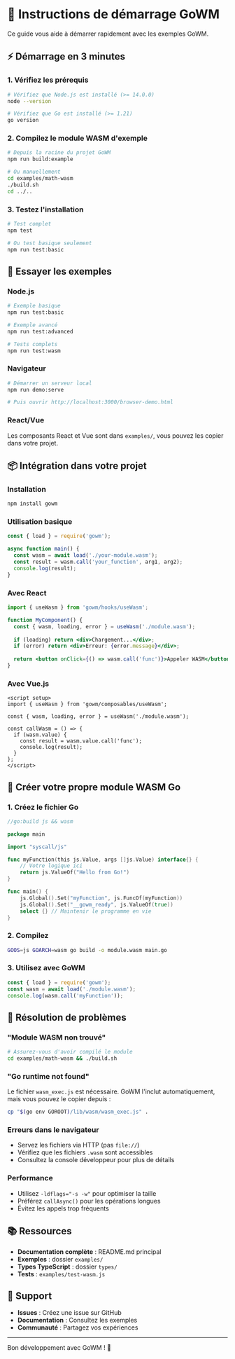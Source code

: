 # 🚀 Instructions de démarrage GoWM

Ce guide vous aide à démarrer rapidement avec les exemples GoWM.

## ⚡ Démarrage en 3 minutes

### 1. Vérifiez les prérequis

```bash
# Vérifiez que Node.js est installé (>= 14.0.0)
node --version

# Vérifiez que Go est installé (>= 1.21)
go version
```

### 2. Compilez le module WASM d'exemple

```bash
# Depuis la racine du projet GoWM
npm run build:example

# Ou manuellement
cd examples/math-wasm
./build.sh
cd ../..
```

### 3. Testez l'installation

```bash
# Test complet
npm test

# Ou test basique seulement
npm run test:basic
```

## 🎯 Essayer les exemples

### Node.js

```bash
# Exemple basique
npm run test:basic

# Exemple avancé
npm run test:advanced

# Tests complets
npm run test:wasm
```

### Navigateur

```bash
# Démarrer un serveur local
npm run demo:serve

# Puis ouvrir http://localhost:3000/browser-demo.html
```

### React/Vue

Les composants React et Vue sont dans `examples/`, vous pouvez les copier dans votre projet.

## 📦 Intégration dans votre projet

### Installation

```bash
npm install gowm
```

### Utilisation basique

```javascript
const { load } = require('gowm');

async function main() {
  const wasm = await load('./your-module.wasm');
  const result = wasm.call('your_function', arg1, arg2);
  console.log(result);
}
```

### Avec React

```jsx
import { useWasm } from 'gowm/hooks/useWasm';

function MyComponent() {
  const { wasm, loading, error } = useWasm('./module.wasm');
  
  if (loading) return <div>Chargement...</div>;
  if (error) return <div>Erreur: {error.message}</div>;
  
  return <button onClick={() => wasm.call('func')}>Appeler WASM</button>;
}
```

### Avec Vue.js

```vue
<script setup>
import { useWasm } from 'gowm/composables/useWasm';

const { wasm, loading, error } = useWasm('./module.wasm');

const callWasm = () => {
  if (wasm.value) {
    const result = wasm.value.call('func');
    console.log(result);
  }
};
</script>
```

## 🔧 Créer votre propre module WASM Go

### 1. Créez le fichier Go

```go
//go:build js && wasm

package main

import "syscall/js"

func myFunction(this js.Value, args []js.Value) interface{} {
    // Votre logique ici
    return js.ValueOf("Hello from Go!")
}

func main() {
    js.Global().Set("myFunction", js.FuncOf(myFunction))
    js.Global().Set("__gowm_ready", js.ValueOf(true))
    select {} // Maintenir le programme en vie
}
```

### 2. Compilez

```bash
GOOS=js GOARCH=wasm go build -o module.wasm main.go
```

### 3. Utilisez avec GoWM

```javascript
const { load } = require('gowm');
const wasm = await load('./module.wasm');
console.log(wasm.call('myFunction'));
```

## 🐛 Résolution de problèmes

### "Module WASM non trouvé"

```bash
# Assurez-vous d'avoir compilé le module
cd examples/math-wasm && ./build.sh
```

### "Go runtime not found"

Le fichier `wasm_exec.js` est nécessaire. GoWM l'inclut automatiquement, mais vous pouvez le copier depuis :

```bash
cp "$(go env GOROOT)/lib/wasm/wasm_exec.js" .
```

### Erreurs dans le navigateur

- Servez les fichiers via HTTP (pas `file://`)
- Vérifiez que les fichiers `.wasm` sont accessibles
- Consultez la console développeur pour plus de détails

### Performance

- Utilisez `-ldflags="-s -w"` pour optimiser la taille
- Préférez `callAsync()` pour les opérations longues
- Évitez les appels trop fréquents

## 📚 Ressources

- **Documentation complète** : README.md principal
- **Exemples** : dossier `examples/`
- **Types TypeScript** : dossier `types/`
- **Tests** : `examples/test-wasm.js`

## 🤝 Support

- **Issues** : Créez une issue sur GitHub
- **Documentation** : Consultez les exemples
- **Communauté** : Partagez vos expériences

---

Bon développement avec GoWM ! 🚀
